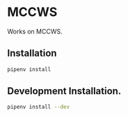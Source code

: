 # MCCWS

Works on MCCWS.

## Installation

```sh
pipenv install
```

## Development Installation.

```sh
pipenv install --dev
```
